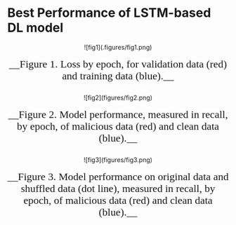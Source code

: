 # Best Performance of LSTM-based DL model

<center>![fig1](.figures/fig1.png)  </center>
<br>
<font size = 5 face = 'times_new_roman'><center>__Figure 1. Loss by epoch, for validation data (red) and training data (blue).__</center></font>   
<br>
<center>![fig2](figures/fig2.png)  </center>
<br>
<font size = 5 face = 'times_new_roman'><center>__Figure 2. Model performance, measured in recall, by epoch, of malicious data (red) and clean data (blue).__</center></font>   
<br>
<center>![fig3](figures/fig3.png)  </center>
<br>
<font size = 5 face = 'times_new_roman'><center>__Figure 3. Model performance on original data and shuffled data (dot line), measured in recall, by epoch, of malicious data (red) and clean data (blue).__</center></font>   
<br>

